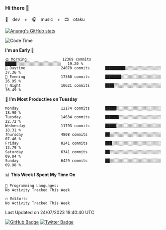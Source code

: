 ### Hi there 👋

🚀　dev　+　🎧　music　+　📺　otaku


[![Anurag's GitHub stats](https://github-readme-stats.vercel.app/api?username=koheitasaka&count_private=true&show_icons=true&theme=monokai)](https://github.com/koheitasaka/github-readme-stats)

<!--START_SECTION:waka-->
![Code Time](http://img.shields.io/badge/Code%20Time-1%2C161%20hrs%2023%20mins-blue)

**I'm an Early 🐤** 

```text
🌞 Morning                12369 commits       █████░░░░░░░░░░░░░░░░░░░░   19.20 % 
🌆 Daytime                24070 commits       █████████░░░░░░░░░░░░░░░░   37.36 % 
🌃 Evening                17360 commits       ███████░░░░░░░░░░░░░░░░░░   26.95 % 
🌙 Night                  10621 commits       ████░░░░░░░░░░░░░░░░░░░░░   16.49 % 
```
📅 **I'm Most Productive on Tuesday** 

```text
Monday                   12174 commits       █████░░░░░░░░░░░░░░░░░░░░   18.90 % 
Tuesday                  14634 commits       ██████░░░░░░░░░░░░░░░░░░░   22.72 % 
Wednesday                11793 commits       █████░░░░░░░░░░░░░░░░░░░░   18.31 % 
Thursday                 4808 commits        ██░░░░░░░░░░░░░░░░░░░░░░░   07.46 % 
Friday                   8241 commits        ███░░░░░░░░░░░░░░░░░░░░░░   12.79 % 
Saturday                 6341 commits        ██░░░░░░░░░░░░░░░░░░░░░░░   09.84 % 
Sunday                   6429 commits        ██░░░░░░░░░░░░░░░░░░░░░░░   09.98 % 
```


📊 **This Week I Spent My Time On** 

```text
💬 Programming Languages: 
No Activity Tracked This Week

🔥 Editors: 
No Activity Tracked This Week
```


 Last Updated on 24/07/2023 19:40:40 UTC
<!--END_SECTION:waka-->

[![GitHub Badge](https://img.shields.io/badge/GitHub-100000?style=for-the-badge&logo=github&logoColor=white)](https://github.com/koheitasaka)
[![Twitter Badge](https://img.shields.io/badge/Twitter-1DA1F2?style=for-the-badge&logo=twitter&logoColor=white)](https://twitter.com/sleep_asleep_)
